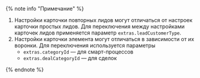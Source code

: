 {% note info "Примечание" %}

1. Настройки карточки повторных лидов могут отличаться от настроек карточки простых лидов. Для переключения между настройками карточек лидов применяется параметр `extras.leadCustomerType`.
2. Настройки карточки элемента могут отличаться в зависимости от их воронки. Для переключения используется параметры
    - `extras.categoryId` — для смарт-процессов
    - `extras.dealCategoryId` — для сделок

{% endnote %}
